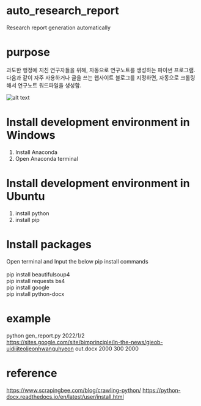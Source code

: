 # auto_research_report
Research report generation automatically

# purpose
과도한 행정에 지친 연구자들을 위해, 자동으로 연구노트를 생성하는 파이썬 프로그램. 
다음과 같이 자주 사용하거나 글을 쓰는 웹사이트 블로그를 지정하면, 자동으로 크롤링해서 연구노트 워드파일을 생성함.

![alt text](http://url/to/img.png)

# Install development environment in Windows
1. Install Anaconda
2. Open Anaconda terminal 

# Install development environment in Ubuntu
1. install python
2. install pip

# Install packages
Open terminal and Input the below pip install commands</br></br>
pip install beautifulsoup4</br>
pip install requests bs4</br>
pip install google</br>
pip install python-docx</br>

# example
python gen_report.py 2022/1/2 https://sites.google.com/site/bimprinciple/in-the-news/gieob-uidijiteoljeonhwanguhyeon out.docx 2000 300 2000

# reference
https://www.scrapingbee.com/blog/crawling-python/
https://python-docx.readthedocs.io/en/latest/user/install.html

